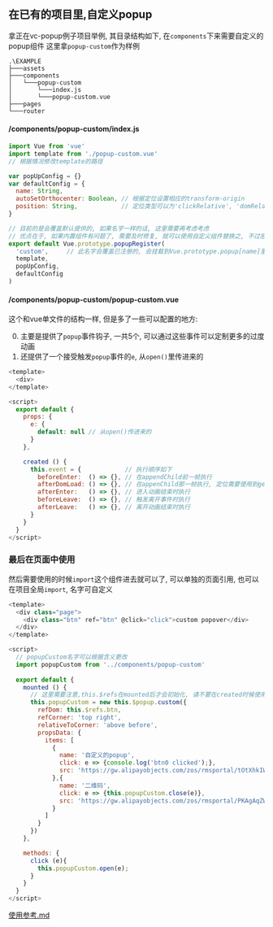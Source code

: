 
## 在已有的项目里,自定义popup

拿正在vc-popup例子项目举例, 其目录结构如下, 在`components`下来需要自定义的popup组件
这里拿`popup-custom`作为样例


```shell
.\EXAMPLE
├───assets
├───components
│   └───popup-custom
│       └───index.js
│       └───popup-custom.vue
├───pages
└───router
```

#### /components/popup-custom/**index.js**

```javascript
import Vue from 'vue'
import template from './popup-custom.vue'
// 根据情况修改template的路径

var popUpConfig = {}
var defaultConfig = {
  name: String,
  autoSetOrthocenter: Boolean, // 根据定位设置相应的transform-origin
  position: String,            // 定位类型可以为'clickRelative', 'domRelative', 'center'
}

// 目前的是会覆盖默认提供的, 如果名字一样的话, 这里需要再考虑考虑
// 优点在于, 如果内置组件有问题了, 需要及时修复, 就可以使用自定义组件替换之, 不过感觉大部分是兼容性问题, 非逻辑问题
export default Vue.prototype.popupRegister(
  'custom',     // 此名字会覆盖已注册的, 会挂载到Vue.prototype.popup[name]里
  template, 
  popUpConfig, 
  defaultConfig
)
```
#### /components/popup-custom/**popup-custom.vue**

这个和vue单文件的结构一样, 但是多了一些可以配置的地方:

0. 主要是提供了`popup`事件钩子, 一共5个, 可以通过这些事件可以定制更多的过度动画
1. 还提供了一个接受触发`popup`事件的`e`, 从`open()`里传进来的

```javascript
<template>
  <div>
</template>

<script>
  export default {
    props: {
      e: {
        default: null // 从open()传进来的
      }
    },

    created () {
      this.event = {            // 执行顺序如下
        beforeEnter:  () => {}, // 在appendChild前一帧执行
        afterDomLoad: () => {}, // 在appenChild那一帧执行, 定位需要使用到getBoundingClientRect的话就挂在这里
        afterEnter:   () => {}, // 进入动画结束时执行
        beforeLeave:  () => {}, // 触发离开事件时执行
        afterLeave:   () => {}, // 离开动画结束时执行
      }
    }
  }
</script>
```
### 最后在页面中使用

然后需要使用的时候`import`这个组件进去就可以了, 可以单独的页面引用, 也可以在项目全局`import`, 名字可自定义

```JavaScript
<template>
  <div class="page">
    <div class="btn" ref="btn" @click="click">custom popover</div>
  </div>
</template>

<script>
  // popupCustom名字可以根据含义更改
  import popupCustom from '../components/popup-custom'
  
  export default {
    mounted () {
      // 这里需要注意,this.$refs在mounted后才会初始化, 请不要在created时候使用
      this.popupCustom = new this.$popup.custom({
        refDom: this.$refs.btn,
        refCorner: 'top right',
        relativeToCorner: 'above before',
        propsData: {
          items: [
            {
              name: '自定义的popup',
              click: e => {console.log('btn0 clicked');},
              src: 'https://gw.alipayobjects.com/zos/rmsportal/tOtXhkIWzwotgGSeptou.svg'
            },{
              name: '二维码',
              click: e => {this.popupCustom.close(e)},
              src: 'https://gw.alipayobjects.com/zos/rmsportal/PKAgAqZWJVNwKsAJSmXd.svg'
            }
          ]
        }
      })
    },

    methods: {
      click (e){
        this.popupCustom.open(e);
      }
    }
  }
</script>
```

[使用参考.md]()

